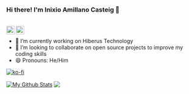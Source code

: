 ### Hi there! I'm Inixio Amillano Casteig 👋

<br />

<div>
<a href="https://twitter.com/inixiodev">
  <img align="left" alt="Inixio | Twitter" width="22px" src="https://raw.githubusercontent.com/peterthehan/peterthehan/master/assets/twitter.svg" />
</a>
<a href="https://www.linkedin.com/in/inixioamillano/">
  <img align="left" alt="Inixio's LinkedIN" width="22px" src="https://raw.githubusercontent.com/peterthehan/peterthehan/master/assets/linkedin.svg" />
</a>
</div>

<br />

* 🔭 I’m currently working on Hiberus Technology
* 👯 I’m looking to collaborate on open source projects to improve my coding skills
* 😄 Pronouns: He/Him

[![ko-fi](https://ko-fi.com/img/githubbutton_sm.svg)](https://ko-fi.com/V7V43E9M0)

<a href="https://github.com/inixioamillano">
<img align="center" alt="My Github Stats" src="https://github-readme-stats.codestackr.vercel.app/api?username=inixioamillano&show_icons=true&hide_border=true&count_private=true&include_all_commits=true&theme=radical" /></a>

<a href="https://github.com/inixioamillano">
  <img align="center" src="https://github-readme-stats.anuraghazra1.vercel.app/api/top-langs/?username=inixioamillano&layout=compact&theme=radical" />
</a>
